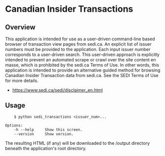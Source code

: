 # Canadian Insider Transactions
## Overview
This application is intended for use as a user-driven command-line based browser of transaction view pages from sedi.ca. An explicit list of issuer numbers must be provided to the application. Each input issuer number corresponds to a user-driven search. This user-driven approach is explicitly intended to prevent an automated scrape or crawl over the site content en masse, which is prohibited by the sedi.ca Terms of Use. In other words, this application is intended to provide an alternative guided method for browsing Canadian Insider Transaction data from sedi.ca. See the SEDI Terms of Use for more details.

* https://www.sedi.ca/sedi/disclaimer_en.html

## Usage
        $ python sedi_transactions <issuer_num>...
    
    Options:
        -h --help     Show this screen.
        --version     Show version.

The resulting HTML (if any) will be downloaded to the /output directory beneath the application's root directory.
